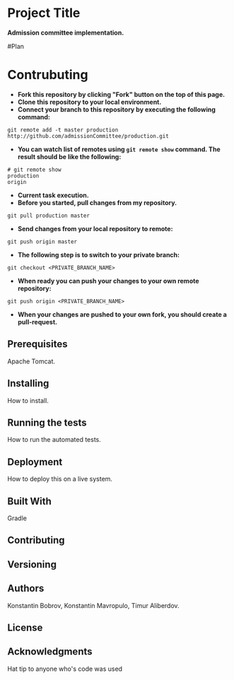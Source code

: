 # Project Title

**Admission committee implementation.**

#Plan

# Contrubuting

- **Fork this repository by clicking "Fork" button on the top of this page.**
- **Clone this repository to your local environment.**
- **Connect your branch to this repository by executing the following command:**
```
git remote add -t master production http://github.com/admissionCommittee/production.git
```
- **You can watch list of remotes using `git remote show` command. The result should be like the following:**
```
# git remote show
production
origin
```
- **Current task execution.**
- **Before you started, pull changes from my repository.**
```
git pull production master
```
- **Send changes from your local repository to remote:**
```
git push origin master
```
- **The following step is to switch to your private branch:**
```
git checkout <PRIVATE_BRANCH_NAME>
```
- **When ready you can push your changes to your own remote repository:**
 ```
git push origin <PRIVATE_BRANCH_NAME>
```
- **When your changes are pushed to your own fork, you should create a pull-request.**

## Prerequisites

Apache Tomcat.

## Installing

How to install.

## Running the tests

How to run the automated tests.

## Deployment

How to deploy this on a live system.

## Built With

Gradle

## Contributing

## Versioning

## Authors

Konstantin Bobrov, Konstantin Mavropulo, Timur Aliberdov.

## License

## Acknowledgments

Hat tip to anyone who's code was used